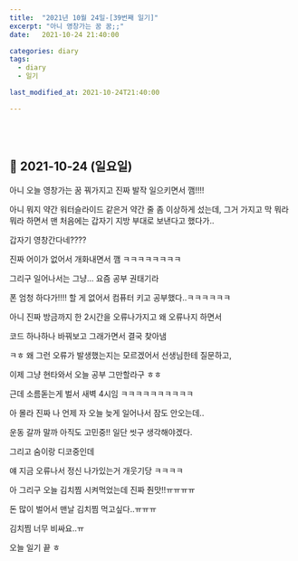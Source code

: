 ```yaml
---
title:  "2021년 10월 24일-[39번째 일기]"
excerpt: "아니 영창가는 꿈 꿈;;"
date:   2021-10-24 21:40:00 

categories: diary
tags:
  - diary
  - 일기

last_modified_at: 2021-10-24T21:40:00

---
```


<br/>

<br/>

## 🧾 2021-10-24 (일요일)

아니 오늘 영창가는 꿈 꿔가지고 진짜 발작 일으키면서 깸!!!!

아니 뭐지 약간 워터슬라이드 같은거 약간 줄 좀 이상하게 섰는데, 그거 가지고 막 뭐라뭐라 하면서 맨 처음에는 갑자기 지방 부대로 보낸다고 했다가..

갑자기 영창간다네????

진짜 어이가 없어서 개화내면서 깸 ㅋㅋㅋㅋㅋㅋㅋㅋ

그리구 일어나서는 그냥... 요즘 공부 권태기라

폰 엄청 하다가!!!! 할 게 없어서 컴퓨터 키고 공부했다..ㅋㅋㅋㅋㅋㅋ

아니 진짜 방금까지 한 2시간을 오류나가지고 왜 오류나지 하면서

코드 하나하나 바꿔보고 그래가면서 결국 찾아냄

ㅋㅎ 왜 그런 오류가 발생했는지는 모르겠어서 선생님한테 질문하고,

이제 그냥 현타와서 오늘 공부 그만할라구 ㅎㅎ

근데 소름돋는게 벌서 새벽 4시임 ㅋㅋㅋㅋㅋㅋㅋㅋㅋㅋ

아 몰라 진짜 나 언제 자 오늘 늦게 일어나서 잠도 안오는데..

운동 갈까 말까 아직도 고민중!! 일단 씻구 생각해야겠다.

그리고 숨이랑 디코중인데

얘 지금 오류나서 정신 나가있는거 개웃기당 ㅋㅋㅋㅋ

아 그리구 오늘 김치찜 시켜먹었는데 진짜 줜맛!!ㅠㅠㅠㅠ

돈 많이 벌어서 맨날 김치찜 먹고싶다..ㅠㅠㅠ

김치찜 너무 비싸요..ㅠ

오늘 일기 끝 ㅎ